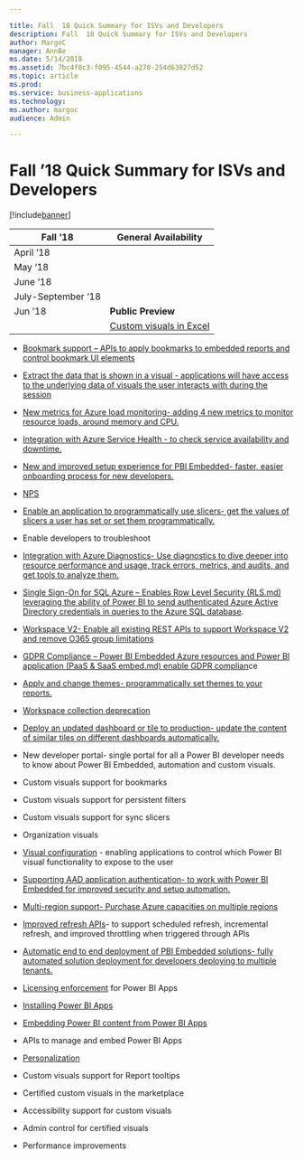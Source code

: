 ```yaml
---

title: Fall  18 Quick Summary for ISVs and Developers
description: Fall  18 Quick Summary for ISVs and Developers
author: MargoC
manager: AnnBe
ms.date: 5/14/2018
ms.assetid: 7bc4f0c3-f095-4544-a270-254d63827d52
ms.topic: article
ms.prod: 
ms.service: business-applications
ms.technology: 
ms.author: margoc
audience: Admin

---
```

#  Fall ’18 Quick Summary for ISVs and Developers


[!include[banner](../../../includes/banner.md)]

| Fall ’18           | **General Availability**                       |
|--------------------|------------------------------------------------|
| April ‘18          |                                                |
| May ‘18            |                                                |
| June ‘18           |                                                |
| July-September ‘18 |                                                |
| Jun ’18            | **Public Preview**                             |
|                    | [Custom visuals in Excel](detailed-features-power-bi-custom-visuals/index.md) |

-   [Bookmark support – APIs to apply bookmarks to embedded reports and control
    bookmark UI elements](detailed-features-power-bi-embedded/bookmark-support.md)

-   [Extract the data that is shown in a visual - applications will have access
    to the underlying data of visuals the user interacts with during the
    session](detailed-features-power-bi-embedded/extract-data-shown-visual.md)

-   [New metrics for Azure load monitoring- adding 4 new metrics to monitor
    resource loads, around memory and CPU.](detailed-features-power-bi-embedded/new-metrics-azure-load-monitoring.md)

-   [Integration with Azure Service Health - to check service availability and
    downtime.](detailed-features-power-bi-embedded/integration-azure-service-health.md)

-   [New and improved setup experience for PBI Embedded- faster, easier
    onboarding process for new developers.](detailed-features-power-bi-embedded/new-improved-experience-setup-environment-pbi-embedded.md)

-   [NPS](detailed-features-power-bi-embedded/net-promoter-score-nps.md)

-   [Enable an application to programmatically use slicers- get the values of
    slicers a user has set or set them
    programmatically.](detailed-features-power-bi-embedded/enable-application-programmatically-use-slicers.md)

-   Enable developers to troubleshoot

-   [Integration with Azure Diagnostics- Use diagnostics to dive deeper into
    resource performance and usage, track errors, metrics, and audits, and get
    tools to analyze them.](detailed-features-power-bi-embedded/integration-azure-diagnostics.md)

-   [Single Sign-On for SQL Azure – Enables Row Level Security (RLS.md) leveraging
    the ability of Power BI to send authenticated Azure Active Directory
    credentials in queries to the Azure SQL database](detailed-features-power-bi-embedded/single-sign-sql-azure.md).

-   [Workspace V2- Enable all existing REST APIs to support Workspace V2 and
    remove O365 group limitations](detailed-features-power-bi-embedded/workspace-v2.md)

-   [GDPR Compliance – Power BI Embedded Azure resources and Power BI
    application (PaaS & SaaS embed.md) enable GDPR complian](detailed-features-power-bi-embedded/gdpr.md)ce

-   [Apply and change themes- programmatically set themes to your
    reports.](detailed-features-power-bi-embedded/apply-change-themes.md)

-   [Workspace collection deprecation](detailed-features-power-bi-embedded/workspace-collection-deprecation.md)

-   [Deploy an updated dashboard or tile to production- update the content of
    similar tiles on different dashboards
    automatically.](detailed-features-power-bi-embedded/deploy-updated-dashboard-or-tile-production.md)

-   New developer portal- single portal for all a Power BI developer needs to
    know about Power BI Embedded, automation and custom visuals.

-   Custom visuals support for bookmarks

-   Custom visuals support for persistent filters

-   Custom visuals support for sync slicers

-   Organization visuals

-   [Visual configuration](detailed-features-power-bi-embedded/visual-configuration.md) - enabling applications to
    control which Power BI visual functionality to expose to the user

-   [Supporting AAD application authentication- to work with Power BI Embedded
    for improved security and setup
    automation.](detailed-features-power-bi-embedded/supporting-azure-active-directory-application-authentication.md)

-   [Multi-region support- Purchase Azure capacities on multiple
    regions](detailed-features-power-bi-embedded/multi-region-support.md)

-   [Improved refresh APIs](detailed-features-power-bi-embedded/improved-refresh-apis.md)- to support scheduled
    refresh, incremental refresh, and improved throttling when triggered through
    APIs

-   [Automatic end to end deployment of PBI Embedded solutions- fully automated
    solution deployment for developers deploying to multiple
    tenants.](detailed-features-power-bi-embedded/automatic-end-end-deployment-pbi-embedded-solutions.md)

-   [Licensing enforcement](detailed-features-power-bi-apps/licensing-enforcement-power-bi-apps.md) for Power BI Apps

-   [Installing Power BI Apps](detailed-features-power-bi-apps/installing-power-bi-apps.md)

-   [Embedding Power BI content from Power BI Apps](detailed-features-power-bi-apps/embedding-power-bi-content-power-bi-apps.md)

-   APIs to manage and embed Power BI Apps

-   [Personalization](detailed-features-power-bi-apps/personalization.md)

-   Custom visuals support for Report tooltips

-   Certified custom visuals in the marketplace

-   Accessibility support for custom visuals

-   Admin control for certified visuals

-   Performance improvements
